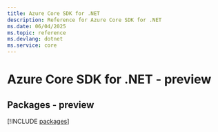 ```yaml
---
title: Azure Core SDK for .NET
description: Reference for Azure Core SDK for .NET
ms.date: 06/04/2025
ms.topic: reference
ms.devlang: dotnet
ms.service: core
---
```

# Azure Core SDK for .NET - preview
## Packages - preview
[!INCLUDE [packages](core-index.md)]